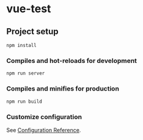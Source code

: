 # vue-test

## Project setup
```
npm install
```

### Compiles and hot-reloads for development
```
npm run server
```

### Compiles and minifies for production
```
npm run build
```

### Customize configuration
See [Configuration Reference](https://cli.vuejs.org/config/).
